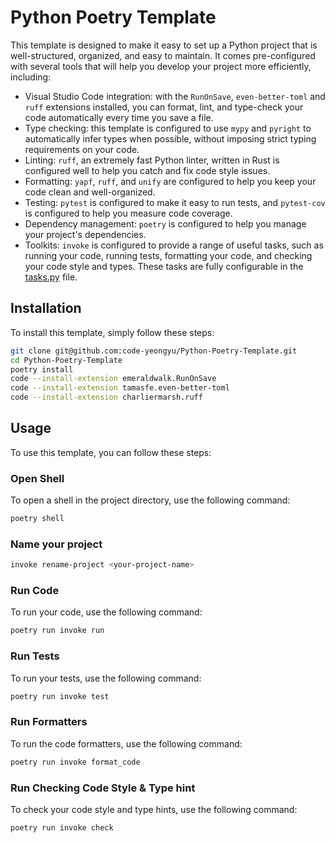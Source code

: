 # Python Poetry Template

This template is designed to make it easy to set up a Python project that is well-structured, organized, and easy to maintain. It comes pre-configured with several tools that will help you develop your project more efficiently, including:

- Visual Studio Code integration: with the `RunOnSave`, `even-better-toml` and `ruff` extensions installed, you can format, lint, and type-check your code automatically every time you save a file.
- Type checking: this template is configured to use `mypy` and `pyright` to automatically infer types when possible, without imposing strict typing requirements on your code.
- Linting: `ruff`, an extremely fast Python linter, written in Rust is configured well to help you catch and fix code style issues.
- Formatting: `yapf`, `ruff`, and `unify` are configured to help you keep your code clean and well-organized.
- Testing: `pytest` is configured to make it easy to run tests, and `pytest-cov` is configured to help you measure code coverage.
- Dependency management: `poetry` is configured to help you manage your project's dependencies.
- Toolkits: `invoke` is configured to provide a range of useful tasks, such as running your code, running tests, formatting your code, and checking your code style and types. These tasks are fully configurable in the [tasks.py](tasks.py) file.

## Installation

To install this template, simply follow these steps:

```sh
git clone git@github.com:code-yeongyu/Python-Poetry-Template.git
cd Python-Poetry-Template
poetry install
code --install-extension emeraldwalk.RunOnSave
code --install-extension tamasfe.even-better-toml
code --install-extension charliermarsh.ruff
```

## Usage

To use this template, you can follow these steps:

### Open Shell

To open a shell in the project directory, use the following command:

```sh
poetry shell
```

### Name your project

```sh
invoke rename-project <your-project-name>
```

### Run Code

To run your code, use the following command:

```sh
poetry run invoke run
```

### Run Tests

To run your tests, use the following command:

```sh
poetry run invoke test
```

### Run Formatters

To run the code formatters, use the following command:

```sh
poetry run invoke format_code
```

### Run Checking Code Style & Type hint

To check your code style and type hints, use the following command:

```sh
poetry run invoke check
```
